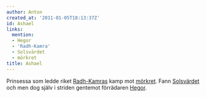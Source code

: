 ```yaml
---
author: Anton
created_at: '2011-01-05T18:13:37Z'
id: Ashael
links:
  mention:
  - Hegor
  - 'Radh-Kamra'
  - Solsvärdet
  - mörkret
title: Ashael
---
```


Prinsessa som ledde riket [Radh-Kamras] kamp mot [mörkret]. Fann [Solsvärdet] och men dog själv i
striden gentemot förrädaren [Hegor].

  [Radh-Kamras]: Radh-Kamra
  [mörkret]: mörkret
  [Solsvärdet]: Solsvärdet
  [Hegor]: Hegor
